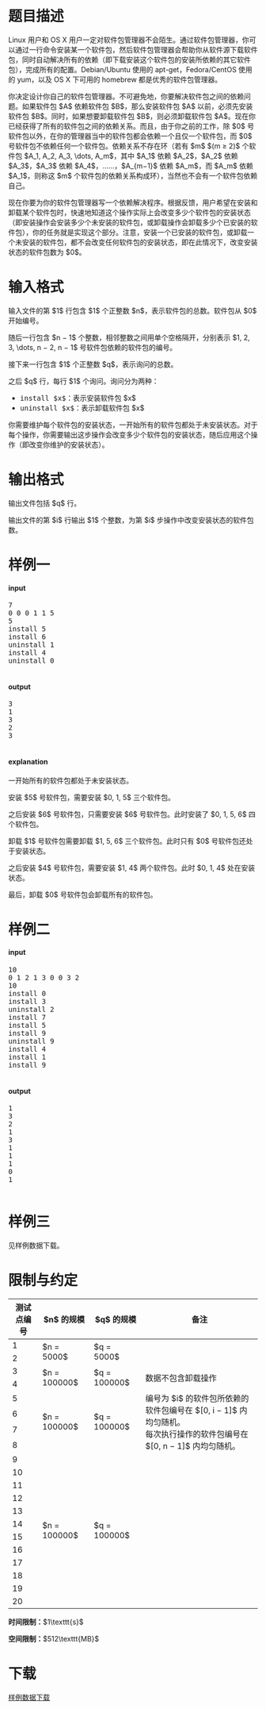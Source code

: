 # 题目描述

<p>Linux 用户和 OS X 用户一定对软件包管理器不会陌生。通过软件包管理器，你可以通过一行命令安装某一个软件包，然后软件包管理器会帮助你从软件源下载软件包，同时自动解决所有的依赖（即下载安装这个软件包的安装所依赖的其它软件包），完成所有的配置。Debian/Ubuntu 使用的 apt-get，Fedora/CentOS 使用的 yum，以及 OS X 下可用的 homebrew 都是优秀的软件包管理器。</p>
<p>你决定设计你自己的软件包管理器。不可避免地，你要解决软件包之间的依赖问题。如果软件包 $A$ 依赖软件包 $B$，那么安装软件包 $A$ 以前，必须先安装软件包 $B$。同时，如果想要卸载软件包 $B$，则必须卸载软件包 $A$。现在你已经获得了所有的软件包之间的依赖关系。而且，由于你之前的工作，除 $0$ 号软件包以外，在你的管理器当中的软件包都会依赖一个且仅一个软件包，而 $0$ 号软件包不依赖任何一个软件包。依赖关系不存在环（若有 $m$ $(m ≥ 2)$ 个软件包 $A_1, A_2, A_3, \dots, A_m$，其中 $A_1$ 依赖 $A_2$，$A_2$ 依赖 $A_3$，$A_3$ 依赖 $A_4$，……，$A_{m−1}$ 依赖 $A_m$，而 $A_m$ 依赖 $A_1$，则称这 $m$ 个软件包的依赖关系构成环），当然也不会有一个软件包依赖自己。</p>
<p>现在你要为你的软件包管理器写一个依赖解决程序。根据反馈，用户希望在安装和卸载某个软件包时，快速地知道这个操作实际上会改变多少个软件包的安装状态（即安装操作会安装多少个未安装的软件包，或卸载操作会卸载多少个已安装的软件包），你的任务就是实现这个部分。注意，安装一个已安装的软件包，或卸载一个未安装的软件包，都不会改变任何软件包的安装状态，即在此情况下，改变安装状态的软件包数为 $0$。</p>

# 输入格式


<p>输入文件的第 $1$ 行包含 $1$ 个正整数 $n$，表示软件包的总数。软件包从 $0$ 开始编号。</p>
<p>随后一行包含 $n − 1$ 个整数，相邻整数之间用单个空格隔开，分别表示 $1, 2, 3, \dots, n − 2, n − 1$ 号软件包依赖的软件包的编号。</p>
<p>接下来一行包含 $1$ 个正整数 $q$，表示询问的总数。</p>
<p>之后 $q$ 行，每行 $1$ 个询问。询问分为两种：</p>
<ul><li><samp>install $x$</samp>：表示安装软件包 $x$</li>
<li><samp>uninstall $x$</samp>：表示卸载软件包 $x$</li>
</ul><p>你需要维护每个软件包的安装状态，一开始所有的软件包都处于未安装状态。对于每个操作，你需要输出这步操作会改变多少个软件包的安装状态，随后应用这个操作（即改变你维护的安装状态）。</p>

# 输出格式


<p>输出文件包括 $q$ 行。</p>
<p>输出文件的第 $i$ 行输出 $1$ 个整数，为第 $i$ 步操作中改变安装状态的软件包数。</p>

# 样例一


<h4>input</h4>
<pre>7
0 0 0 1 1 5
5
install 5
install 6
uninstall 1
install 4
uninstall 0

</pre>

<h4>output</h4>
<pre>3
1
3
2
3

</pre>

<h4>explanation</h4>
<p>一开始所有的软件包都处于未安装状态。</p>
<p>安装 $5$ 号软件包，需要安装 $0, 1, 5$ 三个软件包。</p>
<p>之后安装 $6$ 号软件包，只需要安装 $6$ 号软件包。此时安装了 $0, 1, 5, 6$ 四个软件包。</p>
<p>卸载 $1$ 号软件包需要卸载 $1, 5, 6$ 三个软件包。此时只有 $0$ 号软件包还处于安装状态。</p>
<p>之后安装 $4$ 号软件包，需要安装 $1, 4$ 两个软件包。此时 $0, 1, 4$ 处在安装状态。</p>
<p>最后，卸载 $0$ 号软件包会卸载所有的软件包。</p>

# 样例二


<h4>input</h4>
<pre>10
0 1 2 1 3 0 0 3 2
10
install 0
install 3
uninstall 2
install 7
install 5
install 9
uninstall 9
install 4
install 1
install 9

</pre>

<h4>output</h4>
<pre>1
3
2
1
3
1
1
1
0
1

</pre>


# 样例三


<p>见样例数据下载。</p>

# 限制与约定


<div class="table-responsive">
<table class="table table-bordered table-text-center table-vertical-middle"><thead><tr><th>测试点编号</th><th>$n$ 的规模</th><th>$q$ 的规模</th><th>备注</th></tr></thead><tbody><tr><td>1</td><td rowspan="2">$n = 5000$</td><td rowspan="2">$q = 5000$</td><td rowspan="2"></td></tr><tr><td>2</td></tr><tr><td>3</td><td rowspan="2">$n = 100000$</td><td rowspan="2">$q = 100000$</td><td rowspan="2">数据不包含卸载操作</td></tr><tr><td>4</td></tr><tr><td>5</td><td rowspan="4">$n = 100000$</td><td rowspan="4">$q = 100000$</td><td rowspan="4">编号为 $i$ 的软件包所依赖的软件包编号在 $[0, i − 1]$ 内均匀随机。<br/>每次执行操作的软件包编号在 $[0, n − 1]$ 内均匀随机。</td></tr><tr><td>6</td></tr><tr><td>7</td></tr><tr><td>8</td></tr><tr><td>9</td><td rowspan="12">$n = 100000$</td><td rowspan="12">$q = 100000$</td><td rowspan="12"></td></tr><tr><td>10</td></tr><tr><td>11</td></tr><tr><td>12</td></tr><tr><td>13</td></tr><tr><td>14</td></tr><tr><td>15</td></tr><tr><td>16</td></tr><tr><td>17</td></tr><tr><td>18</td></tr><tr><td>19</td></tr><tr><td>20</td></tr></tbody></table></div>

<p><strong>时间限制：</strong>$1\texttt{s}$</p>
<p><strong>空间限制：</strong>$512\texttt{MB}$</p>

# 下载


<p><a href="/download.php?type=problem&amp;id=128">样例数据下载</a></p>
